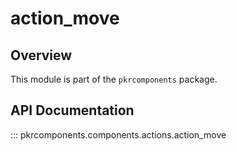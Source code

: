 # action_move

## Overview

This module is part of the `pkrcomponents` package.

## API Documentation

::: pkrcomponents.components.actions.action_move
